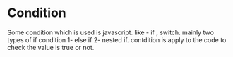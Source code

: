 # Condition
Some condition which is used is javascript. like - if , switch. mainly two types of if condition 1- else if 2- nested if. contdition is apply to the code to check the value is true or not. 
